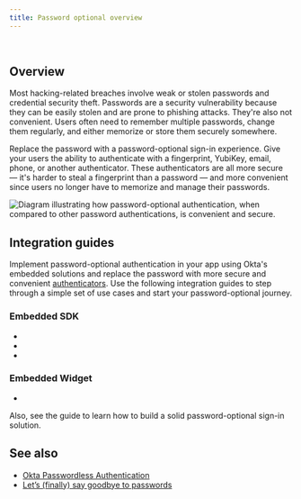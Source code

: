 ```yaml
---
title: Password optional overview
---
```


<div class="oie-embedded-sdk">

<ApiLifecycle access="ie" /><br>

## Overview

Most hacking-related breaches involve weak or stolen passwords and credential security theft. Passwords are a security vulnerability because they can be easily stolen and are prone to phishing attacks. They're also not convenient. Users often need to remember multiple passwords, change them regularly, and either memorize or store them securely somewhere.

Replace the password with a password-optional sign-in experience. Give your users the ability to authenticate with a fingerprint, YubiKey, email, phone, or another authenticator. These authenticators are all more secure &mdash; it's harder to steal a fingerprint than a password &mdash; and more convenient since users no longer have to memorize and manage their passwords.

<div class="three-quarters">

![Diagram illustrating how password-optional authentication, when compared to other password authentications, is convenient and secure.](/img/pwd-optional/pwd-optional-overview-xy-diagram.png)

<!--
Source image: https://www.figma.com/file/YH5Zhzp66kGCglrXQUag2E/%F0%9F%93%8A-Updated-Diagrams-for-Dev-Docs?node-id=3012%3A6039 pwd-optional-overview-xy-diagram
 -->

</div>

## Integration guides

Implement password-optional authentication in your app using Okta's embedded solutions and replace the password with more secure and convenient [authenticators](/docs/guides/authenticators-overview/main/). Use the following integration guides to step through a simple set of use cases and start your password-optional journey.

### Embedded SDK

* <StackSnippet snippet="signupwithemail" inline/>
* <StackSnippet snippet="signinwithemail" inline/>
* <StackSnippet snippet="changeemail" inline/>

### Embedded Widget

* <StackSnippet snippet="widgetsignin" inline/>

Also, see the <StackSnippet snippet="bestpractices" inline/> guide to learn how to build a solid password-optional sign-in solution.

## See also

* [Okta Passwordless Authentication](https://www.okta.com/passwordless-authentication/)
* [Let’s (finally) say goodbye to passwords](https://www.okta.com/go-passwordless/)
<!--* [Passwordless authentication deployment guide](https://help.okta.com/oie/en-us/Content/Topics/identity-engine/guides/pwa/pwa-main.htm)-->

</div>
